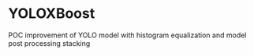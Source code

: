 # YOLOXBoost
POC improvement of YOLO model with histogram equalization and model post processing stacking
